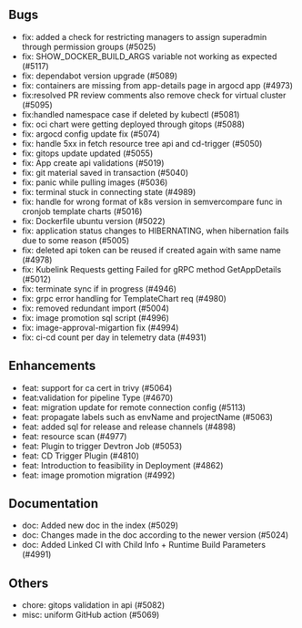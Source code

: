 ## Bugs
- fix: added a check for restricting managers to assign superadmin through permission groups (#5025)
- fix: SHOW_DOCKER_BUILD_ARGS variable not working as expected (#5117)
- fix: dependabot version upgrade (#5089)
- fix: containers are missing from app-details page in argocd app  (#4973)
- fix:resolved PR review comments also remove check for virtual cluster (#5095)
- fix:handled namespace case if deleted by kubectl (#5081)
- fix: oci chart were getting deployed through gitops (#5088)
- fix: argocd config update fix (#5074)
- fix: handle 5xx in fetch resource tree api and cd-trigger (#5050)
- fix: gitops update updated (#5055)
- fix: App create api validations (#5019)
- fix: git material saved in transaction (#5040)
- fix: panic while pulling images (#5036)
- fix: terminal stuck in connecting state (#4989)
- fix: handle for wrong format of k8s version in semvercompare func in cronjob template charts (#5016)
- fix: Dockerfile ubuntu version (#5022)
- fix: application status changes to HIBERNATING, when hibernation fails due to some reason (#5005)
- fix: deleted api token can be reused if created again with same name (#4978)
- fix: Kubelink Requests getting Failed for gRPC method GetAppDetails (#5012)
- fix: terminate sync if in progress  (#4946)
- fix: grpc error handling for TemplateChart req (#4980)
- fix: removed redundant import (#5004)
- fix: image promotion sql script (#4996)
- fix: image-approval-migartion fix (#4994)
- fix: ci-cd count per day in telemetry data (#4931)
## Enhancements
- feat: support for ca cert in trivy (#5064)
- feat:validation for pipeline Type (#4670)
- feat: migration update for remote connection config (#5113)
- feat: propagate labels such as envName and projectName (#5063)
- feat: added sql for release and release channels (#4898)
- feat: resource scan  (#4977)
- feat: Plugin to trigger Devtron Job (#5053)
- feat: CD Trigger Plugin (#4810)
- feat: Introduction to feasibility in Deployment (#4862)
- feat: image promotion migration (#4992)
## Documentation
- doc: Added new doc in the index (#5029)
- doc: Changes made in the doc according to the newer version (#5024)
- doc: Added Linked CI with Child Info + Runtime Build Parameters (#4991)
## Others
- chore: gitops validation in api (#5082)
- misc: uniform GitHub action (#5069)
